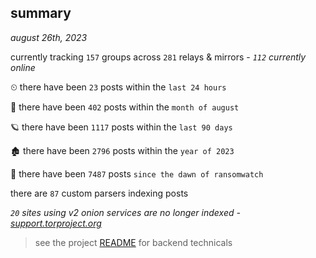 
## summary
_august 26th, 2023_

currently tracking `157` groups across `281` relays & mirrors - _`112` currently online_

⏲ there have been `23` posts within the `last 24 hours`

🦈 there have been `402` posts within the `month of august`

🪐 there have been `1117` posts within the `last 90 days`

🏚 there have been `2796` posts within the `year of 2023`

🦕 there have been `7487` posts `since the dawn of ransomwatch`

there are `87` custom parsers indexing posts

_`20` sites using v2 onion services are no longer indexed - [support.torproject.org](https://support.torproject.org/onionservices/v2-deprecation/)_

> see the project [README](https://github.com/joshhighet/ransomwatch#ransomwatch--) for backend technicals
